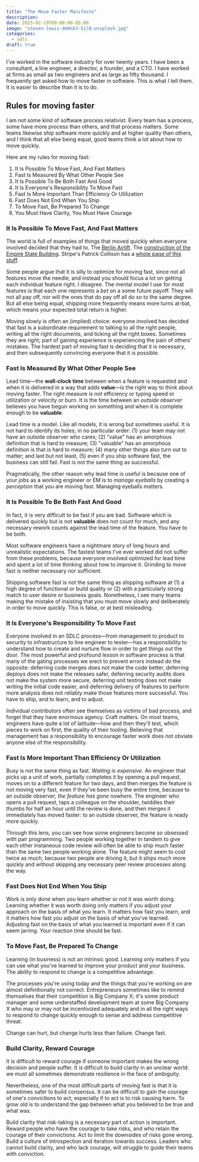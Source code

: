 ```yaml
---
title: "The Move Faster Manifesto"
description:
date: 2025-02-19T09:00:00-05:00
image: "steven-lewis-dmHnXJ-5ilQ-unsplash.jpg"
categories:
  - sdlc
draft: true
---
```


I've worked in the software industry for over twenty years. I have been a consultant, a line engineer, a director, a founder, and a CTO. I have worked at firms as small as two engineers and as large as fifty thousand. I frequently get asked how to move faster in software. This is what I tell them. It is easier to describe than it is to do.

## Rules for moving faster

I am not some kind of software process relativist. Every team has a process, some have more process than others, and that process matters. Some teams likewise ship software more quickly and at higher quality than others, and I think that all else being equal, good teams think a lot about how to move quickly.

Here are my rules for moving fast:

1. It Is Possible To Move Fast, And Fast Matters
2. Fast Is Measured By What Other People See
3. It Is Possible To Be Both Fast And Good
4. It Is Everyone's Responsibility To Move Fast
5. Fast Is More Important Than Efficiency Or Utilization
6. Fast Does Not End When You Ship
7. To Move Fast, Be Prepared To Change
8. You Must Have Clarity, You Must Have Courage

### It Is Possible To Move Fast, And Fast Matters

The world is full of examples of things that moved quickly when everyone involved decided that they had to. The [Berlin Airlift](https://history.state.gov/milestones/1945-1952/berlin-airlift). The [construction of the Empire State Building](https://chrisgagne.com/1255/mary-poppendiecks-the-tyranny-of-the-plan/). Stripe's Patrick Collison has a [whole page of this stuff](https://patrickcollison.com/fast).

Some people argue that it is silly to optimize for moving fast, since not all features move the needle, and instead you should focus a lot on getting each individual feature right. I disagree. The mental model I use for most features is that each one represents a _bet_ on a some future payoff. They will not all pay off, nor will the ones that do pay off all do so to the same degree. But all else being equal, shipping more frequently means more turns at-bat, which means your expected total return is higher.

Moving slowly is often an (implied) choice: everyone involved has decided that fast is a subordinate requirement to talking to all the right people, writing all the right documents, and ticking all the right boxes. Sometimes they are right; part of gaining experience is experiencing the pain of others' mistakes. The hardest part of moving fast is deciding that it is necessary, and then subsequently convincing everyone that it is possible.

### Fast Is Measured By What Other People See

Lead time—the **wall-clock time** between when a feature is requested and when it is delivered in a way that adds **value**—is the right way to think about moving faster. The right measure is _not_ efficiency or typing speed or utilization or velocity or burn. It is the time between an _outside observer_ believes you have begun working on something and when it is complete enough to be **valuable**.

Lead time is a model. Like all models, it is wrong but sometimes useful. It is not hard to identify its holes; in no particular order: (1) your team may not have an outside observer who cares; (2) "value" has an amorphous definition that is hard to measure; (3) "valuable" has an amorphous definition is that is hard to measure; (4) many other things also turn out to matter; and last but not least, (5) even if you ship software fast, the business can still fail. Fast is not the same thing as successful.

Pragmatically, the other reason why lead time is useful is because one of your jobs as a working engineer or EM is to _manage eyeballs_ by creating a _perception_ that you are moving fast. Managing eyeballs matters.

### It Is Possible To Be Both Fast And Good

In fact, it is very difficult to be fast if you are bad. Software which is delivered quickly but is not **valuable** does not count for much, and any necessary rework counts against the lead time of the feature. You have to be both.

Most software engineers have a nightmare story of long hours and unrealistic expectations. The fastest teams I've ever worked did not suffer from these problems, because everyone involved optimized for lead time and spent a lot of time thinking about how to improve it. Grinding to move fast is neither necessary nor sufficient.

Shipping software fast is not the same thing as shipping software at (1) a high degree of functional or build quality or (2) with a particularly strong match to user desire or business goals. Nonetheless, I see many teams making the mistake of insisting that you must move slowly and deliberately in order to move quickly. This is false, or at best misleading.

### It Is Everyone's Responsibility To Move Fast

Everyone involved in an SDLC process—from management to product to security to infrastructure to line engineer to tester—has a responsibility to understand how to create and nurture flow in order to get things out the door. The most powerful and profound lesson in software process is that many of the gating processes we erect to prevent errors instead do the opposite: deferring code merges does not make the code better, deferring deploys does not make the releases safer, deferring security audits does not make the system more secure, deferring unit testing does not make writing the initial code easier, and deferring delivery of features to perform more analysis does not reliably make those features more successful. You have to ship, and to learn, and to adjust.

Individual contributors often see themselves as victims of bad process, and forget that they have enormous agency. Craft matters. On most teams, engineers have quite a lot of latitude—how and then they'll test, which pieces to work on first, the quality of their tooling. Believing that management has a responsibility to encourage faster work does not obviate anyone else of the responsibility.

### Fast Is More Important Than Efficiency Or Utilization

Busy is not the same thing as fast. _Waiting is expensive_. An engineer that picks up a unit of work, partially completes it by opening a pull request, moves on to a different feature for two days, and then merges the feature is not moving very fast, even if they've been busy the entire time, because to an outside observer, _the feature has gone nowhere_. The engineer who opens a pull request, taps a colleague on the shoulder, twiddles their thumbs for half an hour until the review is done, and then merges it immediately has moved faster: to an outside observer, the feature is ready more quickly.

Through this lens, you can see how some engineers become so obsessed with pair programming. Two people working together in tandem to give each other instaneous code review will often be able to ship much faster than the same two people working alone. The feature might seem to cost twice as much, because two people are driving it, but it ships much more quickly and without skipping any necessary peer review processes along the way.

### Fast Does Not End When You Ship

Work is only done when you learn whether or not it was worth doing. Learning whether it was worth doing only matters if you adjust your approach on the basis of what you learn. It matters how fast you learn, and it matters how fast you adjust on the basis of what you've learned. Adjusting fast on the basis of what you learned is important even if it can seem jarring. Your reaction time should be fast.

### To Move Fast, Be Prepared To Change

Learning (in business) is not an intrinsic good. Learning only matters if you can use what you've learned to improve your product and your business. The ability to respond to change is a competitive advantage.

The processes you're using today and the things that you're working on are almost definitionally not correct. Entrepreneurs sometimes like to remind themselves that their competition is Big Company X; it's some product manager and some understaffed development team at some Big Company X who may or may not be incentivized adequately and in all the right ways to respond to change quickly enough to sense and address competitive threat.

Change can hurt, but change hurts less than failure. Change fast.

### Build Clarity, Reward Courage

It is difficult to reward courage if someone important makes the wrong decision and people suffer. It is difficult to build clarity in an unclear world: we must all sometimes demonstrate resilience in the face of ambiguity.

Nevertheless, one of the most difficult parts of moving fast is that it is sometimes safer to build consensus. It can be difficult to gain the courage of one's convictions to act, especially if to act is to risk causing harm. To grow old is to understand the gap between what you believed to be true and what was.

Build clarity that risk-taking is a necessary part of action is important. Reward people who have the courage to take risks, and who retain the courage of their convictions. Act to limit the downsides of risks gone wrong. Build a culture of introspection and iteration towards success. Leaders who cannot build clarity, and who lack courage, will struggle to guide their teams with conviction.

